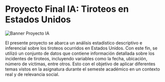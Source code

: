 # Proyecto Final IA: Tiroteos en Estados Unidos

![Banner Proyecto IA](https://github.com/user-attachments/assets/8c164cc0-4c34-4b52-8230-22f58db5f89b)

El presente proyecto se abarca un análisis estadístico descriptivo e inferencial sobre los tiroteos ocurridos en Estados Unidos. Con este fin, se utilizó un conjunto de datos que contiene información detallada sobre los incidentes de tiroteos, incluyendo variables como la fecha, ubicación, número de víctimas, entre otros. Esto con el objetivo de aplicar diferentes temas vistos en la asignatura durante el semeste académico en un contexto real y de relevancia social.
